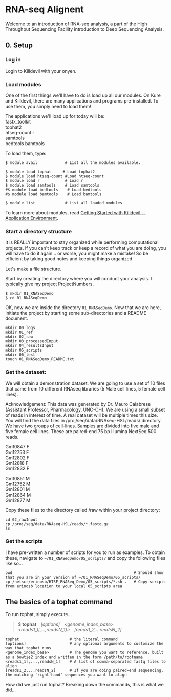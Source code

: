 # RNA-seq Alignent

Welcome to an introduction of RNA-seq analysis, a part of the High Throughput Sequencing Facility introduction to Deep Sequencing Analysis.

## 0. Setup

### Log in

Login to Killdevil with your onyen.

### Load modules

One of the first things we'll have to do is load up all our modules. On Kure and Killdevil, there are many applications and programs pre-installed. To use them, you simply need to load them!

The applications we'll load up for today will be:  
fastx_toolkit   
tophat2  
htseq-count
r    
samtools   
bedtools
bamtools


To load them, type:

```
$ module avail            # List all the modules available.

$ module load tophat     # Load tophat2
$ module load htseq-count #Load htseq-count
$ module load r           # Load r
$ module load samtools    # Load samtools
#$ module load bedtools    # Load bedtools
#$ module load bamtools    # Load bamtools

$ module list             # List all loaded modules
```

To learn more about modules, read [Getting Started with Killdevil -- Application Environment](http://help.unc.edu/help/getting-started-on-killdevil/#P92_10973).


### Start a directory structure

It is REALLY important to stay organized while performing computational projects. If you can't keep track or keep a record of what you are doing, you will have to do it again... or worse, you might make a mistake! So be efficient by taking good notes and keeping things organized.

Let's make a file structure. 

Start by creating the directory where you will conduct your analysis. I typically give my project ProjectNumbers.

```
$ mkdir 01_RNASeqDemo
$ cd 01_RNASeqDemo
```

OK, now we are inside the directory `01_RNASeqDemo`. Now that we are here, initiate the project by starting some sub-directories and a README document.

```
mkdir 00_logs
mkdir 01_ref
mkdir 02_raw
mkdir 03_processedInput
mkdir 04_resultsInput
mkdir 05_scripts
mkdir 06_test
touch 01_RNASeqDemo_README.txt
```


### Get the dataset:

We will obtain a demonstration dataset. We are going to use a set of 10 files that came from 10 different RNAseq libraries (5
Male cell lines, 5 female cell lines).

Acknowledgement: This data was generated by Dr. Mauro Calabrese (Assistant Professor, Pharmacology, UNC-CH). We are using a small subset of reads in interest of time. A real dataset will be multiple times this size. You will find the data files in /proj/seq/data/RNAseq-HSL/reads/ directory.   
We have two groups of cell-lines. Samples are divided into five male and five female cell lines. These are paired-end 75 bp Illumina NextSeq 500 reads.

Gm10847 F   
Gm12753 F   
Gm12802 F   
Gm12818 F   
Gm12832 F   

Gm10851 M   
Gm12752 M   
Gm12801 M   
Gm12864 M   
Gm12877 M   

Copy these files to the directory called /raw within your project directory:


```
cd 02_rawInput
cp /proj/seq/data/RNAseq-HSL/reads/*.fastq.gz .
ls
```

### Get the scripts

I have pre-written a number of scripts for you to run as examples. To obtain these, navigate to `~/01_RNASeqDemo/05_scripts/` and copy the following files like so...

```
pwd                                                     # Should show that you are in your version of ~/01_RNASeqDemo/05_scripts/
cp /netscr/erinosb/HTSF_RNASeq_Demo/05_scripts/*.sh .   # Copy scripts from erinosb location to your local 05_scripts area
```





## The basics of a tophat command

To run tophat, simply execute...

> $ **tophat**&emsp;*[options]*&emsp;*\<genome_index_base\>&emsp;\<reads1_1[,...,readsN_1]\>&emsp;[reads1_2,...readsN_2]*

```
tophat                      # the literal command
[options]                   # any optional arguments to customize the way that tophat runs
<genome_index_base>         # The genome you want to reference, built as a bowtie2 index and written in the form /path/to/rootname
<reads1_1[,...,readsN_1]    # A list of comma-separated fastq files to align
[reads1_2,...readsN_2]      # If you are doing paired-end sequencing, the matching 'right-hand' sequences you want to align
```

How did we just run tophat? Breaking down the commands, this is what we did...

```

```



